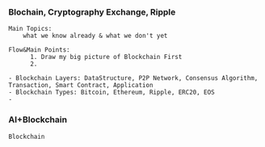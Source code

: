 ### Blochain, Cryptography Exchange, Ripple

    Main Topics: 
        what we know already & what we don't yet 
        
    Flow&Main Points: 
          1. Draw my big picture of Blockchain First
          2. 
    
    - Blockchain Layers: DataStructure, P2P Network, Consensus Algorithm, Transaction, Smart Contract, Application
    - Blockchain Types: Bitcoin, Ethereum, Ripple, ERC20, EOS
    - 
    

### AI+Blockchain

    Blockchain
